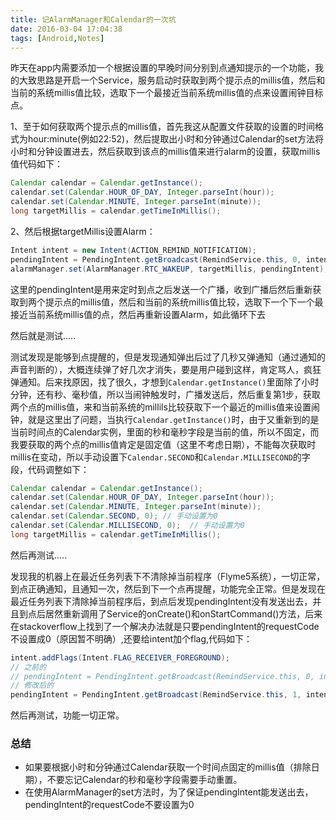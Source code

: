 ```yaml
---
title: 记AlarmManager和Calendar的一次坑
date: 2016-03-04 17:04:38
tags: [Android,Notes]
---
```


昨天在app内需要添加一个根据设置的早晚时间分别到点通知提示的一个功能，我的大致思路是开启一个Service，服务启动时获取到两个提示点的millis值，然后和当前的系统millis值比较，选取下一个最接近当前系统millis值的点来设置闹钟目标点。

<!--more-->

1、至于如何获取两个提示点的millis值，首先我这从配置文件获取的设置的时间格式为hour:minute(例如22:52)，然后提取出小时和分钟通过Calendar的set方法将小时和分钟设置进去，然后获取到该点的millis值来进行alarm的设置，获取millis值代码如下：
```java
Calendar calendar = Calendar.getInstance();
calendar.set(Calendar.HOUR_OF_DAY, Integer.parseInt(hour));
calendar.set(Calendar.MINUTE, Integer.parseInt(minute));
long targetMillis = calendar.getTimeInMillis();
```
2、然后根据targetMillis设置Alarm：
```java
Intent intent = new Intent(ACTION_REMIND_NOTIFICATION);
pendingIntent = PendingIntent.getBroadcast(RemindService.this, 0, intent, 0);
alarmManager.set(AlarmManager.RTC_WAKEUP, targetMillis, pendingIntent);
```
这里的pendingIntent是用来定时到点之后发送一个广播，收到广播后然后重新获取到两个提示点的millis值，然后和当前的系统millis值比较，选取下一个下一个最接近当前系统millis值的点，然后再重新设置Alarm，如此循环下去

然后就是测试.....

测试发现是能够到点提醒的，但是发现通知弹出后过了几秒又弹通知（通过通知的声音判断的），大概连续弹了好几次才消失，要是用户碰到这样，肯定骂人，疯狂弹通知。后来找原因，找了很久，才想到`Calendar.getInstance()`里面除了小时分钟，还有秒、毫秒值，所以当闹钟触发时，广播发送后，然后重复第1步，获取两个点的millis值，来和当前系统的millils比较获取下一个最近的millis值来设置闹钟，就是这里出了问题，当执行`Calendar.getInstance()`时，由于又重新到的是当前时间点的Calendar实例，里面的秒和毫秒字段是当前的值，所以不固定，而我要获取的两个点的millis值肯定是固定值（这里不考虑日期），不能每次获取时millis在变动，所以手动设置下`Calendar.SECOND`和`Calendar.MILLISECOND`的字段，代码调整如下：


```java
Calendar calendar = Calendar.getInstance();
calendar.set(Calendar.HOUR_OF_DAY, Integer.parseInt(hour));
calendar.set(Calendar.MINUTE, Integer.parseInt(minute));
calendar.set(Calendar.SECOND, 0); // 手动设置为0
calendar.set(Calendar.MILLISECOND, 0);  // 手动设置为0
long targetMillis = calendar.getTimeInMillis();
```

然后再测试.....

发现我的机器上在最近任务列表下不清除掉当前程序（Flyme5系统），一切正常，到点正确通知，且通知一次，然后到下一个点再提醒，功能完全正常。但是发现在最近任务列表下清除掉当前程序后，到点后发现pendingIntent没有发送出去，并且到点后居然重新调用了Service的onCreate()和onStartCommand()方法，后来在stackoverflow上找到了一个解决办法就是只要pendingIntent的requestCode不设置成0（原因暂不明确）,还要给intent加个flag,代码如下：
```java
intent.addFlags(Intent.FLAG_RECEIVER_FOREGROUND);
// 之前的
// pendingIntent = PendingIntent.getBroadcast(RemindService.this, 0, intent, 0);
// 修改后的
pendingIntent = PendingIntent.getBroadcast(RemindService.this, 1, intent, 0);
```

然后再测试，功能一切正常。

### 总结
* 如果要根据小时和分钟通过Calendar获取一个时间点固定的millis值（排除日期），不要忘记Calendar的秒和毫秒字段需要手动重置。
* 在使用AlarmManager的set方法时，为了保证pendingIntent能发送出去，pendingIntent的requestCode不要设置为0